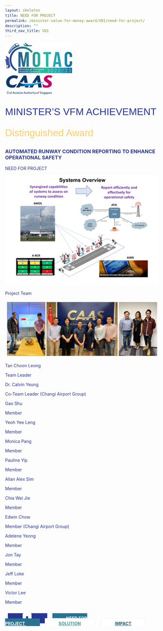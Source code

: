 ```yaml
---
layout: skeleton
title: NEED FOR PROJECT
permalink: /minister-value-for-money-award/VD1/need-for-project/
description: ""
third_nav_title: VD1
---
```

<style>
  .raleway-font {
    font-family: "Raleway", sans-serif;
    font-size: 2rem;
  }

  .distinguished-award {
    font-family: "Vivaldi", sans-serif;
    font-size: 2rem;
    color: #ffcc66;
  }

  .text-pri {
    color: #273592;
  }

  .nav-tabs {
    border-bottom: none !important;
    overflow: hidden !important;
  }

  .nav-link {
    margin: 8px !important;
    border-radius: 0px !important;
    font-weight: 700 !important;
    padding: 0.5rem 2.8rem !important;
  }

  .link-home {
    border: 1px solid #eee !important;
    color: #fff !important;
    background: rgb(39, 54, 149) !important;
  }

  .link-project {
    border: 1px solid #eee !important;
    color: rgb(83, 114, 122) !important;
    background-color: #fff !important;
  }

  .link-project.active {
    border: none !important;
    color: #fff !important;
    background: rgb(41, 115, 144) !important;
  }

  .link-solution {
    border: 1px solid #eee !important;
    color: rgb(69, 148, 145) !important;
    background-color: #fff !important;
  }

  .link-solution.active {
    border: none !important;
    color: #fff !important;
    background: rgb(34, 155, 189) !important;
  }

  .link-impact {
    border: 1px solid #eee !important;
    color: rgb(41, 95, 120) !important;
    background-color: #fff !important;
  }

  .link-impact.active {
    border: none !important;
    color: #fff !important;
    background: rgb(10, 91, 142) !important;
  }
</style>
<div class="container py-5 card-bg text-pri">
  <div class="row">
    <div class="col-sm-12 pt-4 pb-3 text-center">
      <img src="/images/Logos/MOTAC_header.png" alt="motac logo" class="img-fluid" />
    </div>
  </div>
  <div class="row border border-4 border-info">
    <div class="col-sm-4 py-3 text-center d-flex flex-column align-items-center justify-content-center">
      <img src="/images/Logos/CAAS.png" class="img-fluid" alt="CAAS" />
    </div>
    <div class="col-sm-8 py-3 text-center bg-primary d-flex justify-content-center flex-column aligin-items-center">
      <p class="mb-0 text-light font-weight-bold raleway-font"> MINISTER’S VFM ACHIEVEMENT </p>
      <p class="mb-0 distinguished-award">Distinguished Award</p>
    </div>
  </div>
  <div class="row">
    <div class="col-12 py-3">
      <h3 class="text-center  font-weight-bold"> AUTOMATED RUNWAY CONDITION REPORTING TO ENHANCE OPERATIONAL SAFETY </h3>
    </div>
    <div class="col-sm-12 text-center py-2 my-2 bg-secondary">
      <p class="mb-0 h3  font-weight-bold text-uppercase"> NEED FOR PROJECT​ </p>
    </div>
    <div class="col-12 py-3">
      <img src="/images/VFM/VD1/VD1 IconicPic2.png" class="img-fluid border my-5" />
    </div>
  </div>
 <div class="row">
    <div class="col-sm-12 text-center py-2 my-2 bg-secondary">
      <p class="mb-0 h3  font-weight-bold text-uppercase"> Project Team​ </p>
    </div>
     <div class="col-sm-11 text-center mx-auto py-3">
      <img src="/images/VFM/VD1/Team_Photo_Combined.jpg" class="img-fluid border border-5 border-secondary" alt="" />
    </div>
     <div class="col-sm-11 mx-auto">
      <div class="row py-5">
        <div class="col-sm-6 mb-5">
          <div class="row">
            <div class="col-sm-6">
              <p class="mb-2 h5  font-weight-bold">Tan Choon Leong</p>
            </div>
            <div class="col-sm-6">
              <p class="mb-2 h5  font-weight-bold">Team Leader​</p>
            </div>
          </div>
          <div class="row">
            <div class="col-sm-6">
              <p class="mb-2 h5  font-weight-bold"> Dr. Calvin Yeung </p>
            </div>
            <div class="col-sm-6">
              <p class="mb-2 h5  font-weight-bold"> Co-Team Leader (Changi Airport Group) </p>
            </div>
          </div>
          <div class="row">
            <div class="col-sm-6">
              <p class="mb-2 h5  font-weight-bold">Gao Shu</p>
            </div>
            <div class="col-sm-6">
              <p class="mb-2 h5  font-weight-bold">Member</p>
            </div>
          </div>
          <div class="row">
            <div class="col-sm-6">
              <p class="mb-2 h5  font-weight-bold">Yeoh Yee Leng</p>
            </div>
            <div class="col-sm-6">
              <p class="mb-2 h5  font-weight-bold">Member</p>
            </div>
          </div>
          <div class="row">
            <div class="col-sm-6">
              <p class="mb-2 h5  font-weight-bold">Monica Pang</p>
            </div>
            <div class="col-sm-6">
              <p class="mb-2 h5  font-weight-bold">Member</p>
            </div>
          </div>
          <div class="row">
            <div class="col-sm-6">
              <p class="mb-2 h5  font-weight-bold">Pauline Yip</p>
            </div>
            <div class="col-sm-6">
              <p class="mb-2 h5  font-weight-bold">Member</p>
            </div>
          </div>
        </div>
        <div class="col-sm-6 mb-5">
          <div class="row">
            <div class="col-sm-6">
              <p class="mb-2 h5  font-weight-bold">Allan Alex Sim</p>
            </div>
            <div class="col-sm-6">
              <p class="mb-2 h5  font-weight-bold">Member </p>
            </div>
          </div>
          <div class="row">
            <div class="col-sm-6">
              <p class="mb-2 h5  font-weight-bold">Chia Wei Jie</p>
            </div>
            <div class="col-sm-6">
              <p class="mb-2 h5  font-weight-bold">Member </p>
            </div>
          </div>
          <div class="row">
            <div class="col-sm-6">
              <p class="mb-2 h5  font-weight-bold">Edwin Chow​</p>
            </div>
            <div class="col-sm-6">
              <p class="mb-2 h5  font-weight-bold"> Member (Changi Airport Group) </p>
            </div>
          </div>
          <div class="row">
            <div class="col-sm-6">
              <p class="mb-2 h5  font-weight-bold">Adelene Yeong​</p>
            </div>
            <div class="col-sm-6">
              <p class="mb-2 h5  font-weight-bold">Member</p>
            </div>
          </div>
          <div class="row">
            <div class="col-sm-6">
              <p class="mb-2 h5  font-weight-bold">Jon Tay​</p>
            </div>
            <div class="col-sm-6">
              <p class="mb-2 h5  font-weight-bold">Member</p>
            </div>
          </div>
          <div class="row">
            <div class="col-sm-6">
              <p class="mb-2 h5  font-weight-bold">Jeff Loke​</p>
            </div>
            <div class="col-sm-6">
              <p class="mb-2 h5  font-weight-bold">Member</p>
            </div>
          </div>
          <div class="row">
            <div class="col-sm-6">
              <p class="mb-2 h5  font-weight-bold">Victor Lee​</p>
            </div>
            <div class="col-sm-6">
              <p class="mb-2 h5  font-weight-bold">Member</p>
            </div>
          </div>
        </div>
      </div>
    </div>
  </div>
  <nav>
    <div class="nav nav-tabs nav-fill" id="nav-tab" role="tablist">
      <a class="nav-link text-uppercase link-home text-decoration-none" id="nav-home-tab" href="/minister-value-for-money-award/VD1/home/">
        <svg xmlns="http://www.w3.org/2000/svg" width="36" height="36" fill="currentColor" class="bi bi-house-door-fill" viewBox="0 0 16 16">
          <path d="M6.5 14.5v-3.505c0-.245.25-.495.5-.495h2c.25 0 .5.25.5.5v3.5a.5.5 0 0 0 .5.5h4a.5.5 0 0 0 .5-.5v-7a.5.5 0 0 0-.146-.354L13 5.793V2.5a.5.5 0 0 0-.5-.5h-1a.5.5 0 0 0-.5.5v1.293L8.354 1.146a.5.5 0 0 0-.708 0l-6 6A.5.5 0 0 0 1.5 7.5v7a.5.5 0 0 0 .5.5h4a.5.5 0 0 0 .5-.5Z" />
        </svg>
      </a>
      <a class="nav-link link-project active text-decoration-none" id="nav-project-tab" href="/"> NEED FOR <br /> PROJECT </a>
      <a class="nav-link link-solution text-decoration-none" id="nav-solution-tab" href="/"> SOLUTION</a>
      <a class="nav-link link-impact text-decoration-none" id="nav-impact-tab" href="/"> IMPACT</a>
    </div>
  </nav>
</div>
